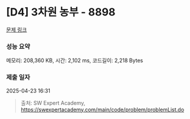 # [D4] 3차원 농부 - 8898 

[문제 링크](https://swexpertacademy.com/main/code/problem/problemDetail.do?contestProbId=AW45TzHae8UDFAQ7) 

### 성능 요약

메모리: 208,360 KB, 시간: 2,102 ms, 코드길이: 2,218 Bytes

### 제출 일자

2025-04-23 16:31



> 출처: SW Expert Academy, https://swexpertacademy.com/main/code/problem/problemList.do